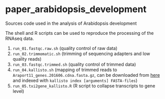 # paper_arabidopsis_development
Sources code used in the analysis of Arabidopsis development 

The shell and R scripts can be used to reproduce the processing of the RNAseq data.

1. `run_01.fastqc.raw.sh` (quality control of raw data)
2. `run_02.trimmomatic.sh` (trimming of sequencing adapters and low quality reads)
3. `run_03.fastqc.trimmed.sh` (quality control of trimmed data)
4. `run_04.kallisto.sh` (mapping of trimmed reads to `Araport11_genes.201606.cdna.fasta.gz`, can be downloaded from [here](https://www.arabidopsis.org/download/index-auto.jsp?dir=%2Fdownload_files%2FSequences%2FAraport11_blastsets) and indexed with `kallisto index [arguments] FASTA-files`)
5. `run_05.txi2gene_kallisto.R` (R script to collapse transcripts to gene level)
